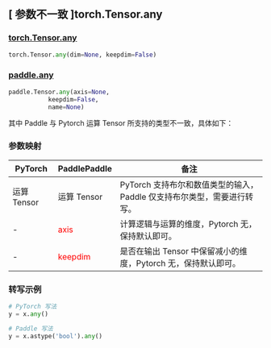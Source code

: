 ## [ 参数不一致 ]torch.Tensor.any

### [torch.Tensor.any](https://pytorch.org/docs/1.13/generated/torch.Tensor.any.html?highlight=torch+tensor+any#torch.Tensor.any)

```python
torch.Tensor.any(dim=None, keepdim=False)
```

### [paddle.any](https://www.paddlepaddle.org.cn/documentation/docs/zh/api/paddle/Tensor_cn.html#any-axis-none-keepdim-false-name-none)

```python
paddle.Tensor.any(axis=None,
           keepdim=False,
           name=None)
```

其中 Paddle 与 Pytorch 运算 Tensor 所支持的类型不一致，具体如下：

### 参数映射
| PyTorch       | PaddlePaddle | 备注                                                   |
| ------------- | ------------ | ------------------------------------------------------ |
| 运算 Tensor        | 运算 Tensor            | PyTorch 支持布尔和数值类型的输入，Paddle 仅支持布尔类型，需要进行转写。                   |
| -             | <font color='red'> axis </font>         | 计算逻辑与运算的维度，Pytorch 无，保持默认即可。               |
| -             | <font color='red'> keepdim </font>      | 是否在输出 Tensor 中保留减小的维度，Pytorch 无，保持默认即可。  |

### 转写示例
```python
# PyTorch 写法
y = x.any()

# Paddle 写法
y = x.astype('bool').any()
```
